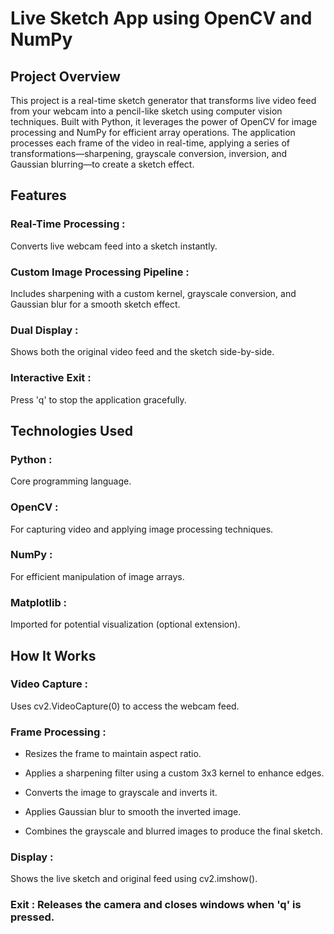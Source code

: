 # Live Sketch App using OpenCV and NumPy

## Project Overview

This project is a real-time sketch generator that transforms live video feed from your webcam into a pencil-like sketch using computer vision techniques. Built with Python, it leverages the power of OpenCV for image processing and NumPy for efficient array operations. The application processes each frame of the video in real-time, applying a series of transformations—sharpening, grayscale conversion, inversion, and Gaussian blurring—to create a sketch effect.

## Features
 
### Real-Time Processing : 
Converts live webcam feed into a sketch instantly.

### Custom Image Processing Pipeline : 
Includes sharpening with a custom kernel, grayscale conversion, and Gaussian blur for a smooth sketch effect.

### Dual Display : 
Shows both the original video feed and the sketch side-by-side.

### Interactive Exit : 
Press 'q' to stop the application gracefully.

## Technologies Used

### Python : 
Core programming language.

### OpenCV : 
For capturing video and applying image processing techniques.

### NumPy : 
For efficient manipulation of image arrays.

### Matplotlib : 
Imported for potential visualization (optional extension).

## How It Works

### Video Capture : 
Uses cv2.VideoCapture(0) to access the webcam feed.

### Frame Processing :

- Resizes the frame to maintain aspect ratio.

- Applies a sharpening filter using a custom 3x3 kernel to enhance edges.

- Converts the image to grayscale and inverts it.

- Applies Gaussian blur to smooth the inverted image.

- Combines the grayscale and blurred images to produce the final sketch.

### Display : 
Shows the live sketch and original feed using cv2.imshow().

### Exit : Releases the camera and closes windows when 'q' is pressed.
